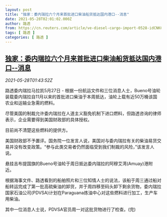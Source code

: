 ```yaml
---
layout: post
title: "独家：委内瑞拉六个月来首批进口柴油船货抵达国内港口--消息"
date: 2021-05-28T02:01:02.000Z
author: 路透
from: https://cn.reuters.com/article/ve-diesel-cargo-import-0528-idCNKCS2D904E
tags: [ 路透 ]
categories: [ 路透 ]
---
```

<!--1622167262000-->
[独家：委内瑞拉六个月来首批进口柴油船货抵达国内港口--消息](https://cn.reuters.com/article/ve-diesel-cargo-import-0528-idCNKCS2D904E)
------

<div>
<div><i>2021-05-28T01:43:52Z</i></div><p>路透委内瑞拉马拉凯5月27日 - 根据一份航运文件和三位消息人士，Bueno号油轮装载委内瑞拉自11月以来的首批进口柴油于本周抵达，油轮上载有近50万桶该国农业和运输业急需的燃料。</p><p>尽管美国的制裁允许委内瑞拉在人道主义豁免机制下进口燃料，但路透咨询的律师表示，企业需要得到美国财政部的具体授权。</p><p>目前尚不清楚这些燃料的提供方。</p><p>美国财政部不予置评。国务院一位发言人说，美国对与委内瑞拉有关的柴油易货交易并没有改变政策。“参与此类交易者仍然面临受到我们制裁的风险，”该发言人说。</p><p>悬挂吉布提国旗的Bueno号油轮于周日抵达委内瑞拉的阿穆艾湾(Amuay)港附近。</p><p>根据海事文件、路透看到的船舶照片和三位知情人士的说法，该船于周三通过船对船转运完成了第一批高硫柴油的卸货，并于周四移至码头卸下剩余货物，委内瑞拉国家石油公司(PDVSA)计划在Paraguana炼油中心对这些燃料进行加工，生产车用柴油。</p><p>其中一位消息人士说，PDVSA官员周一对这批货物进行了检查。(完)</p>
</div>
